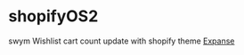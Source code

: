 # shopifyOS2

<a herf="https://swym.it/apps/wishlist/">swym Wishlist</a> cart count update with shopify theme <a href="https://themes.shopify.com/themes/expanse/styles/modern">Expanse</a>
